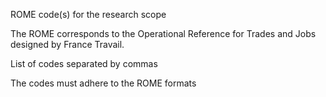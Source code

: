 ROME code(s) for the research scope

The ROME corresponds to the Operational Reference for Trades and Jobs designed by France Travail.

List of codes separated by commas

The codes must adhere to the ROME formats
